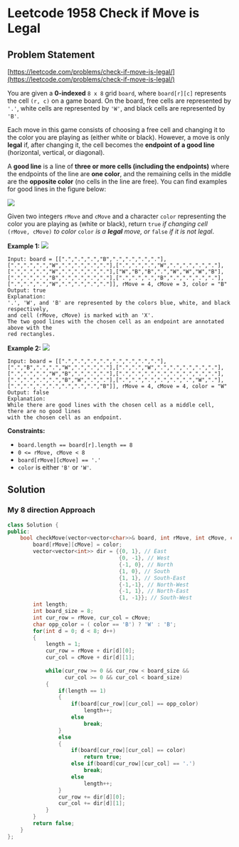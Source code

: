 # Leetcode 1958 Check if Move is Legal

## Problem Statement

[https://leetcode.com/problems/check-if-move-is-legal/](https://leetcode.com/problems/check-if-move-is-legal/)

You are given a **0-indexed** `8 x 8` grid `board`, where `board[r][c]` represents the cell `(r, c)` on a game board. On the board, free cells are represented by `'.'`, white cells are represented by `'W'`, and black cells are represented by `'B'`.

Each move in this game consists of choosing a free cell and changing it to the color you are playing as \(either white or black\). However, a move is only **legal** if, after changing it, the cell becomes the **endpoint of a good line** \(horizontal, vertical, or diagonal\).

A **good line** is a line of **three or more cells \(including the endpoints\)** where the endpoints of the line are **one color**, and the remaining cells in the middle are the **opposite color** \(no cells in the line are free\). You can find examples for good lines in the figure below: 

![](https://assets.leetcode.com/uploads/2021/07/22/goodlines5.png)

Given two integers `rMove` and `cMove` and a character `color` representing the color you are playing as \(white or black\), return `true` _if changing cell_ `(rMove, cMove)` _to color_ `color` _is a **legal** move, or_ `false` _if it is not legal_.

**Example 1:** ![](https://assets.leetcode.com/uploads/2021/07/10/grid11.png)

```text
Input: board = [[".",".",".","B",".",".",".","."],[".",".",".","W",".",".",".","."],[".",".",".","W",".",".",".","."],[".",".",".","W",".",".",".","."],["W","B","B",".","W","W","W","B"],[".",".",".","B",".",".",".","."],[".",".",".","B",".",".",".","."],[".",".",".","W",".",".",".","."]], rMove = 4, cMove = 3, color = "B"
Output: true
Explanation: 
'.', 'W', and 'B' are represented by the colors blue, white, and black respectively, 
and cell (rMove, cMove) is marked with an 'X'.
The two good lines with the chosen cell as an endpoint are annotated above with the 
red rectangles.
```

**Example 2:** ![](https://assets.leetcode.com/uploads/2021/07/10/grid2.png)

```text
Input: board = [[".",".",".",".",".",".",".","."],[".","B",".",".","W",".",".","."],[".",".","W",".",".",".",".","."],[".",".",".","W","B",".",".","."],[".",".",".",".",".",".",".","."],[".",".",".",".","B","W",".","."],[".",".",".",".",".",".","W","."],[".",".",".",".",".",".",".","B"]], rMove = 4, cMove = 4, color = "W"
Output: false
Explanation: 
While there are good lines with the chosen cell as a middle cell, there are no good lines
with the chosen cell as an endpoint.
```

**Constraints:**

* `board.length == board[r].length == 8`
* `0 <= rMove, cMove < 8`
* `board[rMove][cMove] == '.'`
* `color` is either `'B'` or `'W'`.

## Solution

### My 8 direction Approach

```cpp
class Solution {
public:
    bool checkMove(vector<vector<char>>& board, int rMove, int cMove, char color) {
        board[rMove][cMove] = color;
        vector<vector<int>> dir = {{0, 1}, // East
                                   {0, -1}, // West
                                   {-1, 0}, // North
                                   {1, 0}, // South
                                   {1, 1}, // South-East
                                   {-1,-1}, // North-West
                                   {-1, 1}, // North-East
                                   {1, -1}}; // South-West
        int length;
        int board_size = 8;
        int cur_row = rMove, cur_col = cMove;
        char opp_color = ( color == 'B') ? 'W' : 'B';
        for(int d = 0; d < 8; d++)
        {
            length = 1;
            cur_row = rMove + dir[d][0];
            cur_col = cMove + dir[d][1];
            
            while(cur_row >= 0 && cur_row < board_size &&
                  cur_col >= 0 && cur_col < board_size)
            {
                if(length == 1)
                {
                    if(board[cur_row][cur_col] == opp_color)
                        length++;
                    else
                        break;
                }
                else
                {
                    if(board[cur_row][cur_col] == color)
                        return true;
                    else if(board[cur_row][cur_col] == '.')
                        break;
                    else
                        length++;
                }
                cur_row += dir[d][0];
                cur_col += dir[d][1];
            }  
        }
        return false;
    }
};
```

